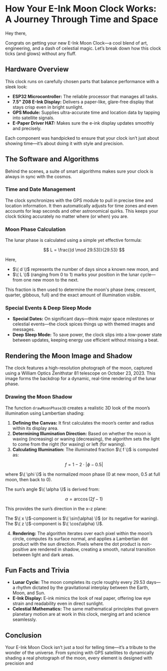 # How Your E-Ink Moon Clock Works: A Journey Through Time and Space

Hey there,

Congrats on getting your new E-Ink Moon Clock—a cool blend of art, engineering, and a dash of celestial magic. Let’s break down how this clock ticks (and glows) without any fluff.

## Hardware Overview

This clock runs on carefully chosen parts that balance performance with a sleek look:

- **ESP32 Microcontroller:** The reliable processor that manages all tasks.
- **7.5" Z08 E-Ink Display:** Delivers a paper-like, glare-free display that stays crisp even in bright sunlight.
- **GPS Module:** Supplies ultra-accurate time and location data by tapping into satellite signals.
- **E-Paper Driver HAT:** Makes sure the e-ink display updates smoothly and precisely.

Each component was handpicked to ensure that your clock isn’t just about showing time—it’s about doing it with style and precision.

## The Software and Algorithms

Behind the scenes, a suite of smart algorithms makes sure your clock is always in sync with the cosmos.

### Time and Date Management

The clock synchronizes with the GPS module to pull in precise time and location information. It then automatically adjusts for time zones and even accounts for leap seconds and other astronomical quirks. This keeps your clock ticking accurately no matter where (or when) you are.

### Moon Phase Calculation

The lunar phase is calculated using a simple yet effective formula:

$$
L = \frac{(d \mod 29.53)}{29.53}
$$

Here, 
- $\( d \)$ represents the number of days since a known new moon, and 
- $\( L \)$ (ranging from 0 to 1) marks your position in the lunar cycle—from one new moon to the next.

This fraction is then used to determine the moon's phase (new, crescent, quarter, gibbous, full) and the exact amount of illumination visible.

### Special Events & Deep Sleep Mode

- **Special Dates:** On significant days—think major space milestones or celestial events—the clock spices things up with themed images and messages.
- **Deep Sleep Mode:** To save power, the clock slips into a low-power state between updates, keeping energy use efficient without missing a beat.

## Rendering the Moon Image and Shadow

The clock features a high-resolution photograph of the moon, captured using a William Optics Zenithstar 81 telescope on October 23, 2023. This image forms the backdrop for a dynamic, real-time rendering of the lunar phase.

### Drawing the Moon Shadow

The function `drawMoonPhase3D` creates a realistic 3D look of the moon’s illumination using Lambertian shading:

1. **Defining the Canvas:** It first calculates the moon’s center and radius within its display area.
2. **Determining Illumination Direction:** Based on whether the moon is waxing (increasing) or waning (decreasing), the algorithm sets the light to come from the right (for waxing) or left (for waning).
3. **Calculating Illumination:**
The illuminated fraction $\( f \)$ is computed as:
   
$$
f = 1 - 2 \cdot \left| \phi - 0.5 \right|
$$
   
where $\( \phi \)$ is the normalized moon phase (0 at new moon, 0.5 at full moon, then back to 0).
   
The sun’s angle $\( \alpha \)$ is derived from:
   
$$
\alpha = \arccos(2f - 1)
$$
   
This provides the sun’s direction in the x–z plane:
     
The $\( x \)$-component is $\( \sin(\alpha) \)$ (or its negative for waning).
The $\( z \)$-component is $\( \cos(\alpha) \)$.
   
4. **Rendering:** The algorithm iterates over each pixel within the moon’s circle, computes its surface normal, and applies a Lambertian dot product with the sun direction. Pixels where the dot product is non-positive are rendered in shadow, creating a smooth, natural transition between light and dark areas.

## Fun Facts and Trivia

- **Lunar Cycle:** The moon completes its cycle roughly every 29.53 days—a rhythm dictated by the gravitational interplay between the Earth, Moon, and Sun.
- **E-Ink Display:** E-ink mimics the look of real paper, offering low eye strain and readability even in direct sunlight.
- **Celestial Mathematics:** The same mathematical principles that govern planetary motion are at work in this clock, merging art and science seamlessly.

## Conclusion

Your E-Ink Moon Clock isn’t just a tool for telling time—it’s a tribute to the wonder of the universe. From syncing with GPS satellites to dynamically shading a real photograph of the moon, every element is designed with precision and
